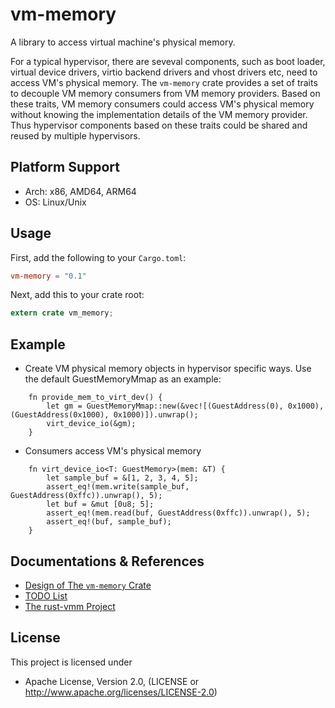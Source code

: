 # vm-memory
A library to access virtual machine's physical memory.

For a typical hypervisor, there are seveval components, such as boot loader, virtual device drivers, virtio backend drivers and vhost drivers etc, need to access VM's physical memory. The `vm-memory` crate provides a set of traits to decouple VM memory consumers from VM memory providers. Based on these traits, VM memory consumers could access VM's physical memory without knowing the implementation details of the VM memory provider. Thus hypervisor components based on these traits could be shared and reused by multiple hypervisors.

## Platform Support
- Arch: x86, AMD64, ARM64
- OS: Linux/Unix

## Usage
First, add the following to your `Cargo.toml`:
```toml
vm-memory = "0.1"
```
Next, add this to your crate root:
```rust
extern crate vm_memory;
```

## Example
- Create VM physical memory objects in hypervisor specific ways. Use the default GuestMemoryMmap as an example:
```
    fn provide_mem_to_virt_dev() {
        let gm = GuestMemoryMmap::new(&vec![(GuestAddress(0), 0x1000), (GuestAddress(0x1000), 0x1000)]).unwrap();
        virt_device_io(&gm);
    }
```

- Consumers access VM's physical memory
```
    fn virt_device_io<T: GuestMemory>(mem: &T) {
        let sample_buf = &[1, 2, 3, 4, 5];
        assert_eq!(mem.write(sample_buf, GuestAddress(0xffc)).unwrap(), 5);
        let buf = &mut [0u8; 5];
        assert_eq!(mem.read(buf, GuestAddress(0xffc)).unwrap(), 5);
        assert_eq!(buf, sample_buf);
    }
```

## Documentations & References
- [Design of The `vm-memory` Crate](DESIGN.md)
- [TODO List](TODO.md)
- [The rust-vmm Project](https://github.com/rust-vmm/)

## License
This project is licensed under
- Apache License, Version 2.0, (LICENSE or http://www.apache.org/licenses/LICENSE-2.0)

